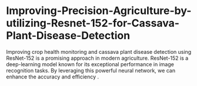 # Improving-Precision-Agriculture-by-utilizing-Resnet-152-for-Cassava-Plant-Disease-Detection
Improving crop health monitoring and cassava plant disease detection using ResNet-152 is a promising approach in modern agriculture. ResNet-152 is a deep-learning model known for its exceptional performance in image recognition tasks. By leveraging this powerful neural network, we can enhance the accuracy and efficiency .
